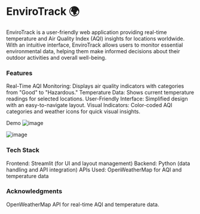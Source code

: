 # EnviroTrack 🌍
EnviroTrack is a user-friendly web application providing real-time temperature and Air Quality Index (AQI) insights for locations worldwide. With an intuitive interface, EnviroTrack allows users to monitor essential environmental data, helping them make informed decisions about their outdoor activities and overall well-being.

### Features
Real-Time AQI Monitoring: Displays air quality indicators with categories from "Good" to "Hazardous."
Temperature Data: Shows current temperature readings for selected locations.
User-Friendly Interface: Simplified design with an easy-to-navigate layout.
Visual Indicators: Color-coded AQI categories and weather icons for quick visual insights.

Demo
![image](https://github.com/user-attachments/assets/7d751411-7253-4406-b7fd-1682626e803e)

![image](https://github.com/user-attachments/assets/b487f81f-ec1a-4eba-983f-c361ebd04495)


### Tech Stack
Frontend: Streamlit (for UI and layout management)
Backend: Python (data handling and API integration)
APIs Used: OpenWeatherMap for AQI and temperature data

### Acknowledgments
OpenWeatherMap API for real-time AQI and temperature data.

